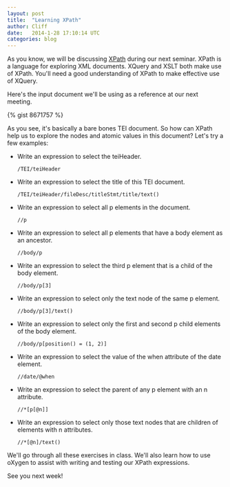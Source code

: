 ```yaml
---
layout: post
title:  "Learning XPath"
author: Cliff
date:   2014-1-28 17:10:14 UTC
categories: blog
---
```


As you know, we will be discussing [XPath](http://www.w3.org/TR/xpath-30/) during our next seminar. XPath is a language for exploring XML documents. XQuery and XSLT both make use of XPath. You'll need a good understanding of XPath to make effective use of XQuery.

Here's the input document we'll be using as a reference at our next meeting.

{% gist 8671757 %}

As you see, it's basically a bare bones TEI document. So how can XPath help us to explore the nodes and atomic values in this document? Let's try a few examples:

* Write an expression to select the teiHeader.

	```
	/TEI/teiHeader
	```
* Write an expression to select the title of this TEI document.

	```
	/TEI/teiHeader/fileDesc/titleStmt/title/text()
	```
	
* Write an expression to select all p elements in the document.

	```
	//p
	```
	
* Write an expression to select all p elements that have a body element as an ancestor.

	```
	//body/p
	```
	
* Write an expression to select the third p element that is a child of the body element.

	```
	//body/p[3]
	```
	
* Write an expression to select only the text node of the same p element.

	```
	//body/p[3]/text()
	```
	
* Write an expression to select only the first and second p child elements of the body element.

	```
	//body/p[position() = (1, 2)]
	```
	
* Write an expression to select the value of the when attribute of the date element.

	```
	//date/@when
	```
	
* Write an expression to select the parent of any p element with an n attribute.

	```
	//*[p[@n]]
	```
	
* Write an expression to select only those text nodes that are children of elements with n attributes.
	
	```
	//*[@n]/text()
	```

We'll go through all these exercises in class. We'll also learn how to use oXygen to assist with writing and testing our XPath expressions.

See you next week!

